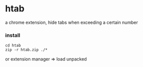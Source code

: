 # htab
a chrome extension, hide tabs when exceeding a certain number

### install
```
cd htab
zip -r htab.zip ./*
```
or
extension manager => load unpacked

